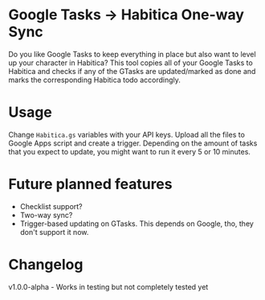 # Google Tasks -> Habitica One-way Sync

Do you like Google Tasks to keep everything in place but also want to level up your character in Habitica? This tool copies all of your Google Tasks to Habitica and checks if any of the GTasks are updated/marked as done and marks the corresponding Habitica todo accordingly.

# Usage

Change `Habitica.gs` variables with your API keys. Upload all the files to Google Apps script and create a trigger. Depending on the amount of tasks that you expect to update, you might want to run it every 5 or 10 minutes.

# Future planned features

* Checklist support?
* Two-way sync?
* Trigger-based updating on GTasks. This depends on Google, tho, they don't support it now.

# Changelog
  
v1.0.0-alpha - Works in testing but not completely tested yet
